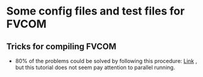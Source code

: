 # Some config files and test files for FVCOM

## Tricks for compiling FVCOM
- 80% of the problems could be solved by following this procedure: [Link](https://inductiva.ai/blog/article/compiling-fvcom-a-handy-toolbox-for-solving-common-issues) , but this tutorial does not seem pay attention to parallel running.
